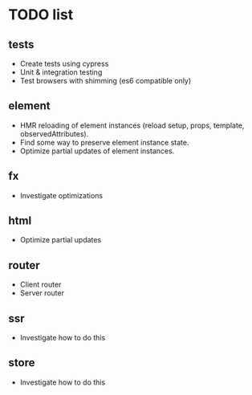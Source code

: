 # TODO list

## tests
  * Create tests using cypress
  * Unit & integration testing
  * Test browsers with shimming (es6 compatible only)

## element
  * HMR reloading of element instances (reload setup, props, template, observedAttributes).
  * Find some way to preserve element instance state.
  * Optimize partial updates of element instances.

## fx
  * Investigate optimizations

## html
  * Optimize partial updates

## router
  * Client router
  * Server router

## ssr
  * Investigate how to do this

## store
  * Investigate how to do this
